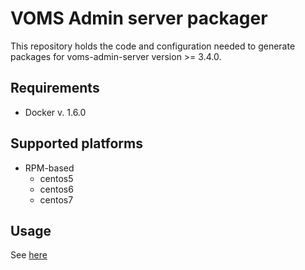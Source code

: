 # VOMS Admin server packager

This repository holds the code and configuration needed
to generate packages for voms-admin-server version >=  3.4.0.

## Requirements
- Docker v. 1.6.0

## Supported platforms

- RPM-based
	- centos5
	- centos6
	- centos7

## Usage 

See [here](rpm/README.md)
